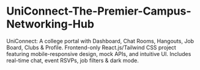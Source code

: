# UniConnect-The-Premier-Campus-Networking-Hub
UniConnect: A college portal with Dashboard, Chat Rooms, Hangouts, Job Board, Clubs &amp; Profile. Frontend-only React.js/Tailwind CSS project featuring mobile-responsive design, mock APIs, and intuitive UI. Includes real-time chat, event RSVPs, job filters &amp; dark mode.
